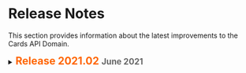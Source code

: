 # Release Notes

This section provides information about the latest improvements to the Cards API Domain.

<details>
<summary>
  <span span style="color: #ff6600; font-size: 150%; font-weight: bold;"> Release 2021.02 <span style="font-size: 80%; color:#666"> June 2021 </span> </span>
</summary>

  
 > Please note that information listed in below table is just a placeholder and very soon we will update this information.
  
  
  <table style="width: 100%;margin-left: 0;margin-right: auto;">
            <col />
            <col />
            <col />
            <thead>
                <tr>
                    <th>API</th>
                    <th>Type</th>
                    <th>Release Details</th>
                </tr>
            </thead>
            <tbody>                
                <tr>
                  <td>POST /cards  <br> <br> <span style="font-size: 80%; color: #666;">Add Card</span></td>
                    <td>MAINT</td>
                    <td>Updated the description of test.test1.test2  parameter to include {reason and impact of updating} </td>
                </tr>
                <tr>
                    <td>POST /cards <br> <br> <span style="font-size: 80%; color: #666;">Add Card</span></td>
                    <td>ENH</td>
                    <td>Added following new parameters to allow {reason and impact of adding new parameters}
                                <ul>
                                    <li>
                                        test.testA.test
                                    </li>
                                    <li>
                                        test.test.test
                                    </li>
                                </ul>                           
                </tr>
                <tr>
                    <td>GET /cards/{accountID}  <br> <br> <span style="font-size: 80%; color: #666;">Get Card</span></td>
                    <td>ENH</td>
                    <td>Deleted the deprecated parameter test.test.test to {reason and impact of deletion} <br><br>
                      Added TestEnum as a new enumeration value in test.testtest.test parameter. {reason and impact}</td>
                </tr>
                <tr>
                    <td>POST /cards/{accountID}  <br> <br> <span style="font-size: 80%; color: #666;">Add Card by Account ID</span></td>
                    <td>ENH</td>
                    <td>New API added to retrieve the card information by account ID using POST operation.
{Additional description if needed}</td>
                </tr>
            </tbody>
        </table>
 </details>
 

